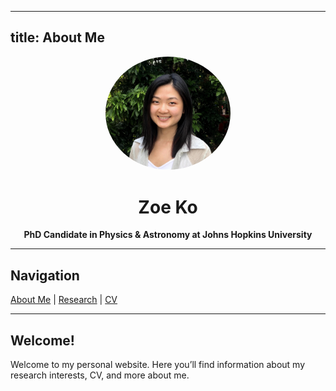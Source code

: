 <link rel="stylesheet" href="/assets/css/style.css">

---
title: About Me
---

<p align="center">
  <img src="zoe.jpg" alt="Zoe Ko" width="200" style="border-radius:50%;">
</p>

<h1 align="center">Zoe Ko</h1>

<p align="center">
  <strong>PhD Candidate in Physics & Astronomy at Johns Hopkins University</strong>
</p>

---

## Navigation

[About Me](index.html) | [Research](research.html) | [CV](cv.html)

---

## Welcome!

Welcome to my personal website. Here you’ll find information about my research interests, CV, and more about me.
